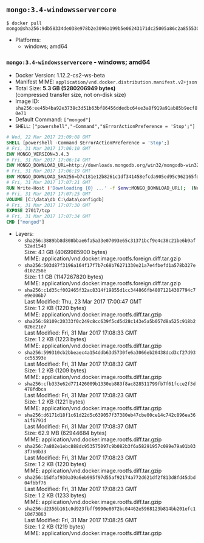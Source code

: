 ## `mongo:3.4-windowsservercore`

```console
$ docker pull mongo@sha256:9db58334de038e978b2e3096a199b5e06243171dc25005a86c2a855530aa651a
```

-	Platforms:
	-	windows; amd64

### `mongo:3.4-windowsservercore` - windows; amd64

-	Docker Version: 1.12.2-cs2-ws-beta
-	Manifest MIME: `application/vnd.docker.distribution.manifest.v2+json`
-	Total Size: **5.3 GB (5280206949 bytes)**  
	(compressed transfer size, not on-disk size)
-	Image ID: `sha256:ee45b4ba92e3738c3d51b63bf86456ddedbc64ee3a8f919a91ab85b9ecf80e71`
-	Default Command: `["mongod"]`
-	`SHELL`: `["powershell","-Command","$ErrorActionPreference = 'Stop';"]`

```dockerfile
# Wed, 22 Mar 2017 23:09:08 GMT
SHELL [powershell -Command $ErrorActionPreference = 'Stop';]
# Fri, 31 Mar 2017 17:06:10 GMT
ENV MONGO_VERSION=3.4.3
# Fri, 31 Mar 2017 17:06:14 GMT
ENV MONGO_DOWNLOAD_URL=http://downloads.mongodb.org/win32/mongodb-win32-x86_64-2008plus-ssl-3.4.3-signed.msi
# Fri, 31 Mar 2017 17:06:19 GMT
ENV MONGO_DOWNLOAD_SHA256=b7c181e12b8261c1df341458efcda905ed95c962165fdd2ebd0eb32f0baa1328
# Fri, 31 Mar 2017 17:07:21 GMT
RUN Write-Host ('Downloading {0} ...' -f $env:MONGO_DOWNLOAD_URL); 	(New-Object System.Net.WebClient).DownloadFile($env:MONGO_DOWNLOAD_URL, 'mongo.msi'); 		Write-Host ('Verifying sha256 ({0}) ...' -f $env:MONGO_DOWNLOAD_SHA256); 	if ((Get-FileHash mongo.msi -Algorithm sha256).Hash -ne $env:MONGO_DOWNLOAD_SHA256) { 		Write-Host 'FAILED!'; 		exit 1; 	}; 		Write-Host 'Installing ...'; 	Start-Process msiexec -Wait 		-ArgumentList @( 			'/i', 			'mongo.msi', 			'/quiet', 			'/qn', 			'INSTALLLOCATION=C:\mongodb', 			'ADDLOCAL=all' 		); 	$env:PATH = 'C:\mongodb\bin;' + $env:PATH; 	[Environment]::SetEnvironmentVariable('PATH', $env:PATH, [EnvironmentVariableTarget]::Machine); 		Write-Host 'Verifying install ...'; 	Write-Host '  mongo --version'; mongo --version; 	Write-Host '  mongod --version'; mongod --version; 		Write-Host 'Removing ...'; 	Remove-Item C:\mongodb\bin\*.pdb -Force; 	Remove-Item C:\windows\installer\*.msi -Force; 	Remove-Item mongo.msi -Force; 		Write-Host 'Complete.';
# Fri, 31 Mar 2017 17:07:25 GMT
VOLUME [C:\data\db C:\data\configdb]
# Fri, 31 Mar 2017 17:07:30 GMT
EXPOSE 27017/tcp
# Fri, 31 Mar 2017 17:07:34 GMT
CMD ["mongod"]
```

-	Layers:
	-	`sha256:3889bb8d808bbae6fa5a33e07093e65c31371bcf9e4c38c21be6b9af52ad1548`  
		Size: 4.1 GB (4069985900 bytes)  
		MIME: application/vnd.docker.image.rootfs.foreign.diff.tar.gzip
	-	`sha256:503d87f3196a164f17f7b7c68b76271330e21a7e4fbefd1a578b327ed102258e`  
		Size: 1.1 GB (1147267820 bytes)  
		MIME: application/vnd.docker.image.rootfs.foreign.diff.tar.gzip
	-	`sha256:c1d35cf002465f32ac8314f19855d1cc344866fb48071214307794c7e9e006b7`  
		Last Modified: Thu, 23 Mar 2017 17:00:47 GMT  
		Size: 1.2 KB (1220 bytes)  
		MIME: application/vnd.docker.image.rootfs.diff.tar.gzip
	-	`sha256:68109c20333f0c249c8cc639f5cd5d28c143e5a5b057d8a525c918b2026e21e7`  
		Last Modified: Fri, 31 Mar 2017 17:08:33 GMT  
		Size: 1.2 KB (1223 bytes)  
		MIME: application/vnd.docker.image.rootfs.diff.tar.gzip
	-	`sha256:599310cb2bbeaec4a154ddb63d5730fe6a3066eb20438dcd3cf27d93cc55393e`  
		Last Modified: Fri, 31 Mar 2017 17:08:32 GMT  
		Size: 1.2 KB (1209 bytes)  
		MIME: application/vnd.docker.image.rootfs.diff.tar.gzip
	-	`sha256:cfb333e62d771426009b1330eb883f8ac828511799fb7f61fcce2f3d478fdbca`  
		Last Modified: Fri, 31 Mar 2017 17:08:23 GMT  
		Size: 1.2 KB (1221 bytes)  
		MIME: application/vnd.docker.image.rootfs.diff.tar.gzip
	-	`sha256:d6171d18f1c61d22d5c639057f37380eb47cbe00ce14c742c896ea36a1f6791d`  
		Last Modified: Fri, 31 Mar 2017 17:08:37 GMT  
		Size: 62.9 MB (62944684 bytes)  
		MIME: application/vnd.docker.image.rootfs.diff.tar.gzip
	-	`sha256:7a802e1ebc888dc953575097c9b082b3f6a58291957c099e79a01b033f760b33`  
		Last Modified: Fri, 31 Mar 2017 17:08:23 GMT  
		Size: 1.2 KB (1220 bytes)  
		MIME: application/vnd.docker.image.rootfs.diff.tar.gzip
	-	`sha256:15dfaf930a39a6eb995f97d55af92174a772d621df2f813d8fd45dbd04fbbf76`  
		Last Modified: Fri, 31 Mar 2017 17:08:23 GMT  
		Size: 1.2 KB (1233 bytes)  
		MIME: application/vnd.docker.image.rootfs.diff.tar.gzip
	-	`sha256:d2356b161c0d923fbff9990e8072bc04462e5968123b814bb201efc118d73863`  
		Last Modified: Fri, 31 Mar 2017 17:08:25 GMT  
		Size: 1.2 KB (1219 bytes)  
		MIME: application/vnd.docker.image.rootfs.diff.tar.gzip
